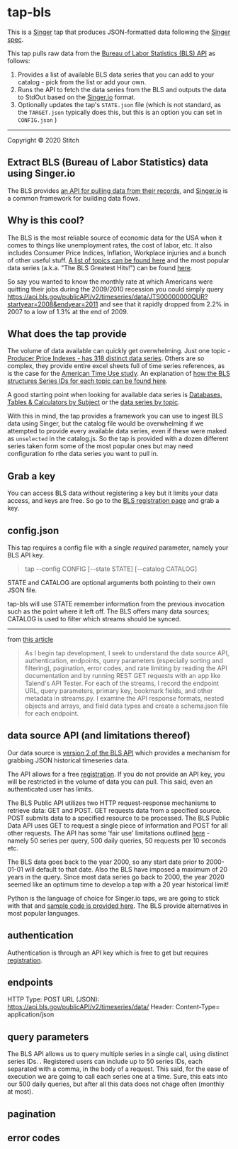 # tap-bls

This is a [Singer](https://singer.io) tap that produces JSON-formatted data
following the [Singer
spec](https://github.com/singer-io/getting-started/blob/master/SPEC.md).

This tap pulls raw data from the [Bureau of Labor Statistics (BLS) API](https://www.bls.gov/developers/) as follows:
1) Provides a list of available BLS data series that you can add to your catalog - pick from the list or add your own.
2) Runs the API to fetch the data series from the BLS and outputs the data to StdOut based on the [Singer.io](http://singer.io) format.
3) Optionally updates the tap's `STATE.json` file (which is not standard, as the `TARGET.json` typically does this, but this is an option you can set in `CONFIG.json` )

---

Copyright &copy; 2020 Stitch

## Extract BLS (Bureau of Labor Statistics) data using Singer.io

The BLS provides [an API for pulling data from their records](https://www.bls.gov/data/#api), and [Singer.io](https://www.singer.io/) is a common framework for building data flows.

## Why is this cool?

The BLS is the most reliable source of economic data for the USA when it comes to things like unemployment rates, the cost of labor, etc. It also includes Consumer Price Indices, Inflation, Workplace injuries and a bunch  of other useful stuff. [A list of topics can be found here](https://www.bls.gov/bls/topicsaz.htm) and the most popular data series (a.k.a. "The BLS Greatest Hits!") can be found [here](https://data.bls.gov/cgi-bin/surveymost?bls).

So say you wanted to know the monthly rate at which Americans were quitting their jobs during the 2009/2010 recession you could simply query https://api.bls.gov/publicAPI/v2/timeseries/data/JTS00000000QUR?startyear=2008&endyear=2011  and see that it rapidly dropped from 2.2% in 2007 to a low of 1.3% at the end of 2009.

## What does the tap provide

The volume of data available can quickly get overwhelming.  Just one topic - [Producer Price Indexes - has 318 distinct data series](https://www.bls.gov/ppi/expaggseriesids.htm). Others are so complex, they provide entire excel sheets full of time series references, as is the case for the [American Time Use study](https://www.bls.gov/tus/seriesid.htm). An explanation of [how the BLS structures Series IDs for each topic can be found here](https://www.bls.gov/help/hlpforma.htm).  

A good starting point when looking for available data series is [Databases, Tables & Calculators by Subject](https://www.bls.gov/data/#api) or the [data series by topic](https://www.bls.gov/cps/cpsdbtabs.htm).

With this in mind, the tap provides a framework you can use to ingest BLS data using Singer, but the catalog file would be overwhelming if we attempted to provide every available data series, even if these were maked as `unselected` in the catalog.js. So the tap is provided with a dozen different series taken form some of the most popular ones but may need configuration fo rthe data series you want to pull in.

## Grab a key
You can access BLS data without registering a key but it limits your data access, and keys are free.  So go to the [BLS registration page](https://data.bls.gov/registrationEngine/) and grab a key.

## config.json
This tap requires a config file with a single *required* parameter, namely your BLS API key.  

> tap --config CONFIG [--state STATE] [--catalog CATALOG]

STATE and CATALOG are optional arguments both pointing to their own JSON file.

tap-bls will use STATE remember information from the previous invocation such as the point where it left off.
The BLS offers many data sources; CATALOG is used to filter which streams should be synced.

----------------------------------------------------------------------------------------------------------

from [this article](https://www.stitchdata.com/blog/how-to-build-a-singer-tap-infographic/)
> As I begin tap development, I seek to understand the data source API, authentication, endpoints, query parameters (especially sorting and filtering), pagination, error codes, and rate limiting by reading the API documentation and by running REST GET requests with an app like Talend's API Tester. For each of the streams, I record the endpoint URL, query parameters, primary key, bookmark fields, and other metadata in streams.py. I examine the API response formats, nested objects and arrays, and field data types and create a schema.json file for each endpoint.

## data source API (and limitations thereof)
Our data source is [version 2 of the BLS API](https://www.bls.gov/developers/) which provides a mechanism for grabbing JSON historical timeseries data. 

The API allows for a free [registration](https://data.bls.gov/registrationEngine/). If you do not provide an API key, you will be restricted in the volume of data you can pull.  This said, even an authenticated user has limits.

The BLS Public API utilizes two HTTP request-response mechanisms to retrieve data: GET and POST. GET requests data from a specified source. POST submits data to a specified resource to be processed. The BLS Public Data API uses GET to request a single piece of information and POST for all other requests.
The API has some 'fair use' limitations outlined [here](https://www.bls.gov/developers/api_faqs.htm#register1) - namely 50 series per query, 500 daily queries, 50 requests per 10 seconds etc.

The BLS data goes back to the year 2000, so any start date prior to 2000-01-01 will default to that date.
Also the BLS have imposed a maximum of 20 years in the query.  Since most data series go back to 2000, the year 2020 seemed like an optimum time to develop a tap with a 20 year historical limit!

Python is the language of choice for Singer.io taps, we are going to stick with that and [sample code is provided here](https://www.bls.gov/developers/api_python.htm#python2).  The BLS provide alternatives in most popular languages.

## authentication
Authentication is through an API key which is free to get but requires [registration](https://data.bls.gov/registrationEngine/).

## endpoints
HTTP Type:	POST
URL (JSON):	https://api.bls.gov/publicAPI/v2/timeseries/data/
Header:	Content-Type= application/json

## query parameters
The BLS API allows us to query multiple series in a single call, using distinct series IDs.  . Registered users can include up to 50 series IDs, each separated with a comma, in the body of a request. This said, for the ease of execution we are going to call each series one at a time.  Sure, this eats into our 500 daily queries, but after all this data does not chage often (monthly at most).

## pagination

## error codes

